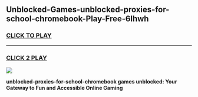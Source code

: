 
## Unblocked-Games-unblocked-proxies-for-school-chromebook-Play-Free-6lhwh
<h3>
<a href="https://premium76.site?title=unblocked-proxies-for-school-chromebook&ref=23A">CLICK TO PLAY</a></h3>
<hr>

<h3>
<a href="https://premium76.site?title=unblocked-proxies-for-school-chromebook&ref=23A">CLICK 2 PLAY</a>
  
</h3>

<a href="https://premium76.site?title=unblocked-proxies-for-school-chromebook&ref=23A"><img src="https://clearcache.store/games.png"></a>


**unblocked-proxies-for-school-chromebook games unblocked: Your Gateway to Fun and Accessible Online Gaming**
